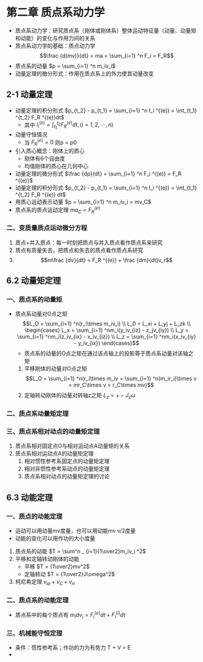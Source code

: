 # 第二章 质点系动力学
- 质点系动力学：研究质点系（刚体或刚体系）整体运动特征量（动量、动量矩和动能）的变化与作用力间的关系
- 质点系动力学的基础：质点动力学 $$\frac {d(mv)}{dt} = ma = \sum_{i=1} ^n F_i = F_R$$
- 质点系的动量 $p = \sum_{i=1} ^n m_iv_i$
- 动量定理的微分形式：作用在质点系上的外力使其动量改变
## 2-1 动量定理
- 动量定理的积分形式 $p_{t_2} - p_{t_1} = \sum_{i=1} ^n I_i ^{(e)} = \int_{t_1} ^{t_2} F_R ^{(e)}dt$
	- 其中 $I_i ^{(e)} = \int_{t_1} ^{t_2} F_R ^{(e)}dt,(i=1,2,\cdots,n)$
- 动量守恒情况
	- 当 $F_R ^{(e)} = 0$ 则p = p0
- 引入质心概念：刚体上的质心
	- 刚体有6个自由度
	- 均值刚体的质心在几何中心
- 动量定理的微分形式 $\frac {dp}{dt} = \sum_{i=1} ^n F_i ^{(e)} = F_R ^{(e)}$
- 动量定理的积分形式 $p_{t_2} - p_{t_1} = \sum_{i=1} ^n I_i ^{(e)} = \int_{t_1} ^{t_2} F_R ^{(e)} dt$
- 用质心运动表示动量 $p = \sum_{i=1} ^n m_iv_i = mv_C$
- 质点系的质点运动定理 $ma_C = F_R ^{(e)}$
### 二、变质量质点运动微分方程
1. 质点+并入质点：每一时刻把质点与并入质点看作质点系来研究
2. 质点有质量失去，把质点和失去的质点看作质点系研究
3.  $$m\frac {dv}{dt} = F_R ^{(e)} + \frac {dm}{dt}v_r$$
## 6.2 动量矩定理
### 一、质点系的动量矩
- 质点系动量对O点之矩 $$L_O = \sum_{i=1} ^n(r_i\times m_iv_i) \\ L_0 = L_xi + L_yj + L_zk \\ \begin{cases} L_x = \sum_{i=1} ^nm_i(y_iv_{iz} - z_jv_{iy}) \\ L_y = \sum_{i=1} ^nm_i(z_iv_{ix} - x_iv_{iz}) \\ L_z = \sum_{i=1} ^nm_i(x_iv_{iy} - y_iv_{ix}) \end{cases}$$
	- 质点系的动量的O点之矩在通过该点轴上的投影等于质点系动量对该轴之矩
	1. 平移刚体的动量对O点之矩 $$L_O = \sum_{i=1} ^n(r_i\times m_iv = \sum_{i=1} ^n(m_ir_i)\times v = mr_C\times v = r_C\times mv)$$
	2. 定轴转动刚体的动量对转轴z之矩 $L_z = +-J_z\omega$
### 二、质点系动量矩定理
### 三、质点系相对动点的动量矩定理
1. 质点系相对固定点O与相对运动点A动量矩的关系
2. 质点系相对运动点A的动量矩定理
	1. 相对惯性参考系固定点的动量矩定理
	2. 相对非惯性参考系动点的动量矩定理
	3. 质点系相对动点的动量矩定理的讨论
## 6.3 动能定理
### 一、质点的动能定理
- 运动可以用动量mv度量，也可以用动能mv v/2度量
- 动能的变化可以用作功的大小度量
1. 质点系的动能 $T = \sum^n _ {i=1}{1\over2}m_iv_i ^2$
2. 平移和定轴转动刚体的动能
	- 平移 $T = {1\over2}mv^2$
	- 定轴转动 $T = {1\over2}J\omega^2$
3. 柯尼希定理 $v_{ia} + v_C + v_{ri}$
### 二、质点系的动能定理
- 质点系中的每个质点有 $m_idv_i = F_i ^{(e)}dt + F_i ^{(i)}dt$
### 三、机械能守恒定理
- 条件：惯性参考系；作功的力为有势力 T + V = E
- 

